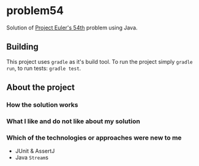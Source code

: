 # problem54

Solution of [Project Euler's 54th](https://projecteuler.net/problem=54) problem using Java.

## Building

This project uses `gradle` as it's build tool.
To run the project simply `gradle run`, to run tests: `gradle test`.

## About the project

### How the solution works

### What I like and do not like about my solution

### Which of the technologies or approaches were new to me

* JUnit & AssertJ
* Java `Stream`s
